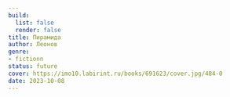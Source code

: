 ```yaml
---
build:
  list: false
  render: false
title: Пирамида
author: Леонов
genre:
- fictionn
status: future
cover: https://imo10.labirint.ru/books/691623/cover.jpg/484-0
date: 2023-10-08
---
```



